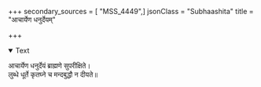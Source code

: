 +++
secondary_sources = [ "MSS_4449",]
jsonClass = "Subhaashita"
title = "आचार्येण धनुर्देयम्"

+++

<details open><summary>Text</summary>

आचार्येण धनुर्देयं ब्राह्मणे सुपरीक्षिते।  
लुब्धे धूर्ते कृतघ्ने च मन्दबुद्धौ न दीयते॥
</details>
